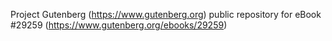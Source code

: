 Project Gutenberg (https://www.gutenberg.org) public repository for eBook #29259 (https://www.gutenberg.org/ebooks/29259)
